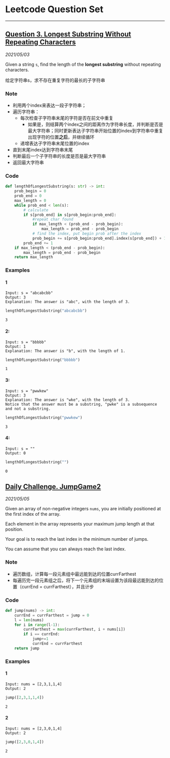 # Leetcode Question Set
----

## [Question 3. Longest Substring Without Repeating Characters](https://leetcode.com/problems/longest-substring-without-repeating-characters/)

*2021/05/03*

Given a string `s`, find the length of the **longest substring** without repeating characters.

给定字符串s，求不存在重复字符的最长的子字符串

### Note
- 利用两个index来表达一段子字符串；
- 遍历字符串：
    - 每次检查子字符串末尾的字符是否在前文中重复
        - 如果是，则结算两个index之间的距离作为字符串长度，并判断是否是最大字符串；同时更新表达子字符串开始位置的index到字符串中重复出现字符的位置**之后**，并继续循环
    - 递增表达子字符串末尾位置的index
- 直到末尾index达到字符串末尾
- 判断最后一个子字符串的长度是否是最大字符串
- 返回最大字符串


### Code


```python
def lengthOfLongestSubstring(s: str) -> int:
    prob_begin = 0
    prob_end = 0
    max_length = 0
    while prob_end < len(s):
        # calculate
        if s[prob_end] in s[prob_begin:prob_end]:
            #repeat char found
            if max_length < (prob_end - prob_begin):
                max_length = prob_end - prob_begin
            # find the index, put begin prob after the index
            prob_begin += s[prob_begin:prob_end].index(s[prob_end]) + 1
        prob_end += 1
    if max_length < (prob_end - prob_begin):
        max_length = prob_end - prob_begin
    return max_length
```

### Examples
#### 1
```
Input: s = "abcabcbb"
Output: 3
Explanation: The answer is "abc", with the length of 3.
```


```python
lengthOfLongestSubstring("abcabcbb")
```




    3



#### 2:
```
Input: s = "bbbbb"
Output: 1
Explanation: The answer is "b", with the length of 1.
```


```python
lengthOfLongestSubstring("bbbbb")
```




    1



#### 3:
```
Input: s = "pwwkew"
Output: 3
Explanation: The answer is "wke", with the length of 3.
Notice that the answer must be a substring, "pwke" is a subsequence and not a substring.
```


```python
lengthOfLongestSubstring("pwwkew")
```




    3



#### 4:
```
Input: s = ""
Output: 0
```


```python
lengthOfLongestSubstring("")
```




    0



## [Daily Challenge. JumpGame2](https://leetcode.com/explore/challenge/card/may-leetcoding-challenge-2021/598/week-1-may-1st-may-7th/3732/)

*2021/05/05*

Given an array of non-negative integers `nums`, you are initially positioned at the first index of the array.

Each element in the array represents your maximum jump length at that position.

Your goal is to reach the last index in the minimum number of jumps.

You can assume that you can always reach the last index.

### Note
- 遍历数组，计算每一段元素组中最远能到达的位置currFarthest
- 每遍历完一段元素组之后，将下一个元素组的末端设置为该段最远能到达的位置（currEnd = currFarthest），并且计步

### Code


```python
def jump(nums) -> int:
    currEnd = currFarthest = jump = 0
    l = len(nums)
    for i in range(l-1):
        currFarthest = max(currFarthest, i + nums[i])
        if i == currEnd:
            jump+=1
            currEnd = currFarthest
    return jump
```

### Examples
#### 1
```
Input: nums = [2,3,1,1,4]
Output: 2
```


```python
jump([2,3,1,1,4])
```




    2



#### 2
```
Input: nums = [2,3,0,1,4]
Output: 2
```


```python
jump([2,3,0,1,4])
```




    2


